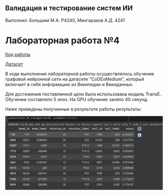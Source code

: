 ## Валидация и тестирование систем ИИ

Выполнил: Большим М.А. P4240, Мангараков А.Д. 4241

# Лабораторная работа №4

[Код работы](lab4_TRL.ipynb)

[Датасет](https://pykeen.readthedocs.io/en/stable/api/pykeen.datasets.CoDExMedium.html#pykeen.datasets.CoDExMedium)

В ходе выполнения лабораторной работы осуществлялось обучение графовой нейронной сети на датасете "CoDExMedium", который включает в себя информацию из Википедии и Викиданных.

Для достижения поставленной цели была использована модель TransE.
Обучение составляло 5 эпох. На GPU обучение заняло 40 секунд.

Ниже приведены полученные в результате работы результаты:

![data](result.png)